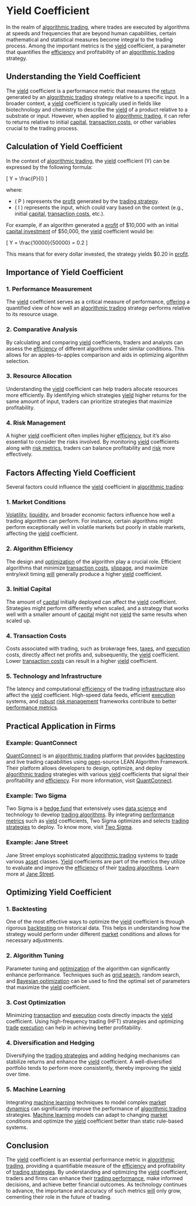 # Yield Coefficient

In the realm of [algorithmic trading](../a/algorithmic_trading.md), where trades are executed by algorithms at speeds and frequencies that are beyond human capabilities, certain mathematical and statistical measures become integral to the trading process. Among the important metrics is the [yield](../y/yield.md) coefficient, a parameter that quantifies the [efficiency](../e/efficiency.md) and profitability of an [algorithmic trading](../a/algorithmic_trading.md) strategy. 

## Understanding the Yield Coefficient

The [yield](../y/yield.md) coefficient is a performance metric that measures the [return](../r/return.md) generated by an [algorithmic trading](../a/algorithmic_trading.md) strategy relative to a specific input. In a broader context, a [yield](../y/yield.md) coefficient is typically used in fields like biotechnology and chemistry to describe the [yield](../y/yield.md) of a product relative to a substrate or input. However, when applied to [algorithmic trading](../a/algorithmic_trading.md), it can refer to returns relative to initial [capital](../c/capital.md), [transaction costs](../t/transaction_costs.md), or other variables crucial to the trading process.

## Calculation of Yield Coefficient

In the context of [algorithmic trading](../a/algorithmic_trading.md), the [yield](../y/yield.md) coefficient (Y) can be expressed by the following formula:

\[ Y = \frac{P}{I} \]

where:
- \( P \) represents the [profit](../p/profit.md) generated by the [trading strategy](../t/trading_strategy.md).
- \( I \) represents the input, which could vary based on the context (e.g., initial [capital](../c/capital.md), [transaction costs](../t/transaction_costs.md), etc.).

For example, if an algorithm generated a [profit](../p/profit.md) of \$10,000 with an initial [capital investment](../c/capital_investment.md) of \$50,000, the [yield](../y/yield.md) coefficient would be:

\[ Y = \frac{10000}{50000} = 0.2 \]

This means that for every dollar invested, the strategy yields $0.20 in [profit](../p/profit.md).

## Importance of Yield Coefficient

### 1. Performance Measurement

The [yield](../y/yield.md) coefficient serves as a critical measure of performance, [offering](../o/offering.md) a quantified view of how well an [algorithmic trading](../a/algorithmic_trading.md) strategy performs relative to its resource usage.

### 2. Comparative Analysis

By calculating and comparing [yield](../y/yield.md) coefficients, traders and analysts can assess the [efficiency](../e/efficiency.md) of different algorithms under similar conditions. This allows for an apples-to-apples comparison and aids in optimizing algorithm selection.

### 3. Resource Allocation

Understanding the [yield](../y/yield.md) coefficient can help traders allocate resources more efficiently. By identifying which strategies [yield](../y/yield.md) higher returns for the same amount of input, traders can prioritize strategies that maximize profitability.

### 4. Risk Management

A higher [yield](../y/yield.md) coefficient often implies higher [efficiency](../e/efficiency.md), but it’s also essential to consider the risks involved. By monitoring [yield](../y/yield.md) coefficients along with [risk metrics](../r/risk_metrics.md), traders can balance profitability and [risk](../r/risk.md) more effectively.

## Factors Affecting Yield Coefficient

Several factors could influence the [yield](../y/yield.md) coefficient in [algorithmic trading](../a/algorithmic_trading.md):

### 1. Market Conditions

[Volatility](../v/volatility.md), [liquidity](../l/liquidity.md), and broader economic factors influence how well a trading algorithm can perform. For instance, certain algorithms might perform exceptionally well in volatile markets but poorly in stable markets, affecting the [yield](../y/yield.md) coefficient.

### 2. Algorithm Efficiency

The design and [optimization](../o/optimization.md) of the algorithm play a crucial role. Efficient algorithms that minimize [transaction costs](../t/transaction_costs.md), [slippage](../s/slippage.md), and maximize entry/exit timing [will](../w/will.md) generally produce a higher [yield](../y/yield.md) coefficient.

### 3. Initial Capital

The amount of [capital](../c/capital.md) initially deployed can affect the [yield](../y/yield.md) coefficient. Strategies might perform differently when scaled, and a strategy that works well with a smaller amount of [capital](../c/capital.md) might not [yield](../y/yield.md) the same results when scaled up.

### 4. Transaction Costs

Costs associated with trading, such as brokerage fees, [taxes](../t/taxes.md), and [execution](../e/execution.md) costs, directly affect net profits and, subsequently, the [yield](../y/yield.md) coefficient. Lower [transaction costs](../t/transaction_costs.md) can result in a higher [yield](../y/yield.md) coefficient.

### 5. Technology and Infrastructure

The latency and computational [efficiency](../e/efficiency.md) of the trading [infrastructure](../i/infrastructure.md) also affect the [yield](../y/yield.md) coefficient. High-speed data feeds, efficient [execution](../e/execution.md) systems, and [robust](../r/robust.md) [risk management](../r/risk_management.md) frameworks contribute to better [performance metrics](../p/performance_metrics.md).

## Practical Application in Firms

### Example: QuantConnect

[QuantConnect](../q/quantconnect.md) is an [algorithmic trading](../a/algorithmic_trading.md) platform that provides [backtesting](../b/backtesting.md) and live trading capabilities using [open](../o/open.md)-source LEAN Algorithm Framework. Their platform allows developers to design, optimize, and deploy [algorithmic trading](../a/algorithmic_trading.md) strategies with various [yield](../y/yield.md) coefficients that signal their profitability and [efficiency](../e/efficiency.md). For more information, visit [QuantConnect](https://www.quantconnect.com/).

### Example: Two Sigma

Two Sigma is a [hedge fund](../h/hedge_fund.md) that extensively uses [data science](../d/data_science_in_trading.md) and technology to develop [trading algorithms](../t/trading_algorithms.md). By integrating [performance metrics](../p/performance_metrics.md) such as [yield](../y/yield.md) coefficients, Two Sigma optimizes and selects [trading strategies](../t/trading_strategies.md) to deploy. To know more, visit [Two Sigma](https://www.twosigma.com/).

### Example: Jane Street

Jane Street employs sophisticated [algorithmic trading](../a/algorithmic_trading.md) systems to [trade](../t/trade.md) various [asset](../a/asset.md) classes. [Yield](../y/yield.md) coefficients are part of the metrics they utilize to evaluate and improve the [efficiency](../e/efficiency.md) of their [trading algorithms](../t/trading_algorithms.md). Learn more at [Jane Street](https://www.janestreet.com/).

## Optimizing Yield Coefficient

### 1. Backtesting

One of the most effective ways to optimize the [yield](../y/yield.md) coefficient is through rigorous [backtesting](../b/backtesting.md) on historical data. This helps in understanding how the strategy would perform under different [market](../m/market.md) conditions and allows for necessary adjustments.

### 2. Algorithm Tuning

Parameter tuning and [optimization](../o/optimization.md) of the algorithm can significantly enhance performance. Techniques such as [grid search](../g/grid_search_in_trading.md), random search, and [Bayesian optimization](../b/bayesian_optimization.md) can be used to find the optimal set of parameters that maximize the [yield](../y/yield.md) coefficient.

### 3. Cost Optimization

Minimizing [transaction](../t/transaction.md) and [execution](../e/execution.md) costs directly impacts the [yield](../y/yield.md) coefficient. Using high-frequency trading (HFT) strategies and optimizing [trade](../t/trade.md) [execution](../e/execution.md) can help in achieving better profitability.

### 4. Diversification and Hedging

Diversifying the [trading strategies](../t/trading_strategies.md) and adding hedging mechanisms can stabilize returns and enhance the [yield](../y/yield.md) coefficient. A well-diversified portfolio tends to perform more consistently, thereby improving the [yield](../y/yield.md) over time.

### 5. Machine Learning

Integrating [machine learning](../m/machine_learning.md) techniques to model complex [market dynamics](../m/market_dynamics.md) can significantly improve the performance of [algorithmic trading](../a/algorithmic_trading.md) strategies. [Machine learning](../m/machine_learning.md) models can adapt to changing [market](../m/market.md) conditions and optimize the [yield](../y/yield.md) coefficient better than static rule-based systems.

## Conclusion

The [yield](../y/yield.md) coefficient is an essential performance metric in [algorithmic trading](../a/algorithmic_trading.md), providing a quantifiable measure of the [efficiency](../e/efficiency.md) and profitability of [trading strategies](../t/trading_strategies.md). By understanding and optimizing the [yield](../y/yield.md) coefficient, traders and firms can enhance their [trading performance](../t/trading_performance.md), make informed decisions, and achieve better financial outcomes. As technology continues to advance, the importance and accuracy of such metrics [will](../w/will.md) only grow, cementing their role in the future of trading.

